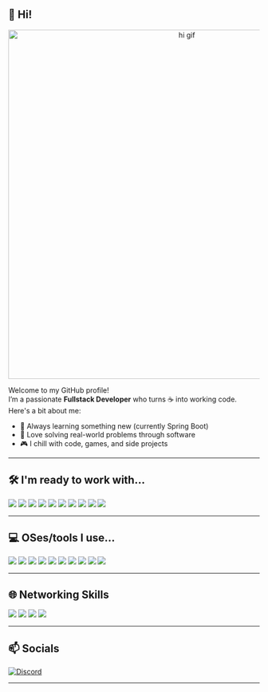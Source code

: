 ## 👋 Hi!

<div align="center">
  <img src="https://media2.giphy.com/media/v1.Y2lkPTc5MGI3NjExOG1razRoeHRmcDZ4azFoa2YxcGNjdjFxbG1id2RhN3p4a2Zzcjd0bSZlcD12MV9pbnRlcm5hbF9naWZfYnlfaWQmY3Q9Zw/ztpMY1t5VYWlO/giphy.gif" width="700" alt="hi gif"/>
</div>

Welcome to my GitHub profile!  
I’m a passionate **Fullstack Developer** who turns ☕ into working code.  
Here's a bit about me:

- 🧠 Always learning something new (currently Spring Boot)
- 🧩 Love solving real-world problems through software
- 🎮 I chill with code, games, and side projects

---

## 🛠️ I'm ready to work with...

<div align="left">

  <img src="https://img.shields.io/badge/-C-black?style=for-the-badge&logo=c" />
  <img src="https://img.shields.io/badge/-C%23-black?style=for-the-badge&logo=csharp" />
  <img src="https://img.shields.io/badge/-HTML5-black?style=for-the-badge&logo=html5" />
  <img src="https://img.shields.io/badge/-CSS3-black?style=for-the-badge&logo=css3" />
  <img src="https://img.shields.io/badge/-JAVA-black?style=for-the-badge&logo=openjdk" />
  <img src="https://img.shields.io/badge/-JAVASCRIPT-black?style=for-the-badge&logo=javascript" />
  <img src="https://img.shields.io/badge/-PHP-black?style=for-the-badge&logo=php" />
  <img src="https://img.shields.io/badge/-LARAVEL-black?style=for-the-badge&logo=laravel" />
  <img src="https://img.shields.io/badge/-REACT-black?style=for-the-badge&logo=react" />
  <img src="https://img.shields.io/badge/-PYTHON-black?style=for-the-badge&logo=python" />

</div>

---

## 💻 OSes/tools I use...

<div align="left">

  <img src="https://img.shields.io/badge/-WINDOWS-black?style=for-the-badge&logo=windows" />
  <img src="https://img.shields.io/badge/-ARCH_LINUX-black?style=for-the-badge&logo=arch-linux" />
  <img src="https://img.shields.io/badge/-VSCODE-black?style=for-the-badge&logo=visualstudiocode" />
  <img src="https://img.shields.io/badge/-JETBRAINS-black?style=for-the-badge&logo=jetbrains" />
  <img src="https://img.shields.io/badge/-VISUAL%20STUDIO%202022-black?style=for-the-badge&logo=visualstudio" />
  <img src="https://img.shields.io/badge/-ANDROID%20STUDIO-black?style=for-the-badge&logo=androidstudio" />
  <img src="https://img.shields.io/badge/-MS%20SQL%20SERVER-black?style=for-the-badge&logo=microsoftsqlserver" />
  <img src="https://img.shields.io/badge/-MYSQL-black?style=for-the-badge&logo=mysql" />
  <img src="https://img.shields.io/badge/-ORACLE-black?style=for-the-badge&logo=oracle" />
  <img src="https://img.shields.io/badge/-POSTMAN-black?style=for-the-badge&logo=postman" />

</div>

---

## 🌐 Networking Skills

<div align="left">

  <img src="https://img.shields.io/badge/-MIKROTIK-black?style=for-the-badge&logo=mikrotik" />
  <img src="https://img.shields.io/badge/-CISCO-black?style=for-the-badge&logo=cisco" />
  <img src="https://img.shields.io/badge/-WIRESHARK-black?style=for-the-badge&logo=wireshark" />
  <img src="https://img.shields.io/badge/-NETWORKING-black?style=for-the-badge&logo=ethernet" />

</div>

---

## 📫 Socials

[![Discord](https://img.shields.io/badge/-TALK%20TO%20ME%20ON%20DISCORD-black?style=for-the-badge&logo=discord)](https://discord.com/users/849961103404302348)

---
